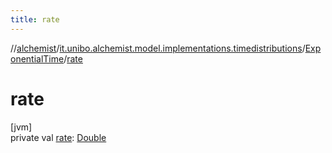 ```yaml
---
title: rate
---
```

//[alchemist](../../../index.html)/[it.unibo.alchemist.model.implementations.timedistributions](../index.html)/[ExponentialTime](index.html)/[rate](rate.html)



# rate



[jvm]\
private val [rate](rate.html): [Double](https://kotlinlang.org/api/latest/jvm/stdlib/kotlin/-double/index.html)




